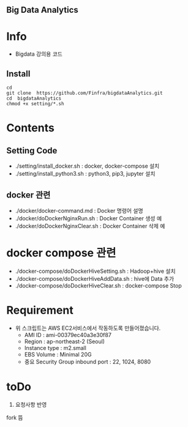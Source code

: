 Big Data Analytics
---------------------------------------------------

# Info
* Bigdata 강의용 코드
## Install
```
cd
git clone  https://github.com/Finfra/bigdataAnalytics.git
cd  bigdataAnalytics
chmod +x setting/*.sh
```

# Contents
## Setting Code
* ./setting/install_docker.sh    : docker, docker-compose 설치
* ./setting/install_python3.sh   : python3, pip3, jupyter 설치

## docker 관련
* ./docker/docker-command.md     : Docker 명령어 설명
* ./docker/doDockerNginxRun.sh   : Docker Container 생성 예
* ./docker/doDockerNginxClear.sh : Docker Container 삭제 예

# docker compose 관련
* ./docker-compose/doDockerHiveSetting.sh : Hadoop+hive 설치
* ./docker-compose/doDockerHiveAddData.sh : hive에 Data 추가
* ./docker-compose/doDockerHiveClear.sh   : docker-compose Stop


# Requirement
* 위 스크립트는 AWS EC2서비스에서 작동하도록 만들어졌습니다.
  - AMI ID : ami-00379ec40a3e30f87
  - Region : ap-northeast-2 (Seoul)
  - Instance type : m2.small
  - EBS Volume : Minimal 20G
  - 중요 Security Group inbound port : 22, 1024, 8080

# toDo
1. 요청사항 반영


fork 뜸
